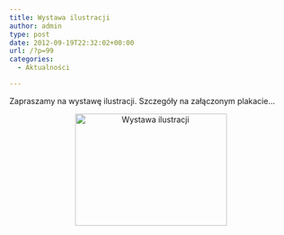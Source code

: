 ```yaml
---
title: Wystawa ilustracji
author: admin
type: post
date: 2012-09-19T22:32:02+00:00
url: /?p=99
categories:
  - Aktualności

---
```


  Zapraszamy na wystawę ilustracji.
Szczegóły na załączonym plakacie&#8230;
<p style="text-align: center;">
  <a href="http://www.ibby.pl/wp-content/uploads/2013/02/plakat.jpg" rel="lightbox[99]"><img class="alignnone size-medium wp-image-100" alt="Wystawa ilustracji" src="http://www.ibby.pl/wp-content/uploads/2013/02/plakat-270x200.jpg" width="270" height="200" srcset="http://www.ibby.pl/wp-content/uploads/2013/02/plakat-270x200.jpg 270w, http://www.ibby.pl/wp-content/uploads/2013/02/plakat-135x100.jpg 135w, http://www.ibby.pl/wp-content/uploads/2013/02/plakat.jpg 787w" sizes="(max-width: 270px) 100vw, 270px" /></a>
